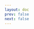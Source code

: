 ```yaml
---
layout: doc
prev: false
next: false
---
```


<CustomItemBox :item="{
  name: '制作图纸：士兵长剑',
  icon: '/wiki/item/blueprint.png',
  type: '书籍',
  description: '',
  params: {
    stack: 1,
    durability: -1 
  },
  obtain: {
    found: [],
    npc: [],
    shop: [],
    gardening: []
  }
}" />
